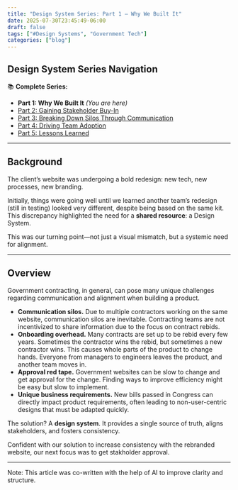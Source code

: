 ```yaml
---
title: "Design System Series: Part 1 – Why We Built It"
date: 2025-07-30T23:45:49-06:00
draft: false
tags: ["#Design Systems", "Government Tech"]
categories: ["blog"]
---
```


## Design System Series Navigation

📚 **Complete Series:**
- **Part 1: Why We Built It** *(You are here)*
- [Part 2: Gaining Stakeholder Buy-In](../design-system-series-part2-gaining-stakeholder-buy-in-government/)
- [Part 3: Breaking Down Silos Through Communication](../design-system-series-part3-breaking-silos-team-communication/)
- [Part 4: Driving Team Adoption](../design-system-series-part4-driving-team-adoption-strategies/)
- [Part 5: Lessons Learned](../design-system-series-part5-lessons-learned-starting-design-system/)

---

## Background

The client’s website was undergoing a bold redesign: new tech, new processes, new branding.

Initially, things were going well until we learned another team’s redesign (still in testing) looked very different, despite being based on the same kit. This discrepancy highlighted the need for a **shared resource**: a Design System.

This was our turning point—not just a visual mismatch, but a systemic need for alignment.

---

## Overview
Government contracting, in general, can pose many unique challenges regarding communication and alignment when building a product.

- **Communication silos.** Due to multiple contractors working on the same website, communication silos are inevitable. Contracting teams are not incentivized to share information due to the focus on contract rebids.
- **Onboarding overhead.** Many contracts are set up to be rebid every few years. Sometimes the contractor wins the rebid, but sometimes a new contractor wins. This causes whole parts of the product to change hands. Everyone from managers to engineers leaves the product, and another team moves in.
- **Approval red tape.** Government websites can be slow to change and get approval for the change. Finding ways to improve efficiency might be easy but slow to implement.
- **Unique business requirements.** New bills passed in Congress can directly impact product requirements, often leading to non-user-centric designs that must be adapted quickly.

The solution? A **design system**. It provides a single source of truth, aligns stakeholders, and fosters consistency.

Confident with our solution to increase consistency with the rebranded website, our next focus was to get stakholder approval. 

---

Note: This article was co-written with the help of AI to improve clarity and structure.

